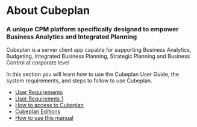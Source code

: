 # About Cubeplan
### A unique CPM platform specifically designed to empower Business Analytics and Integrated Planning
Cubeplan is a server client app capable for supporting Business Analytics, Budgeting, Integrated Business Planning, Strategic Planning and Business Control at corporate level

In this section you will learn how to use the Cubeplan User Guide, the system requirements, and steps to follow to use Cubeplan.
-   [User Requirements](User_Requirements)
- [User Requiremnts 1](/Cubeplan/User_Requirements)
-   [How to access to Cubeplan](http://www.cubeplat.com:8081/wiki/knowledge-base/about-cubeplan/#How_to_access_Cubeplan)
-   [Cubeplan Editions](http://www.cubeplat.com:8081/wiki/knowledge-base/about-cubeplan/#Cubeplan_editing)
-   [How to use this manual](http://www.cubeplat.com:8081/wiki/knowledge-base/about-cubeplan/#How_to_use_the_Knowledge_Base)

<!--stackedit_data:
eyJoaXN0b3J5IjpbNzU3OTU3MTcwLDc0MDE1MzgwLDU5MTYwNz
MwNywtMTc5NDI4NzYxOF19
-->